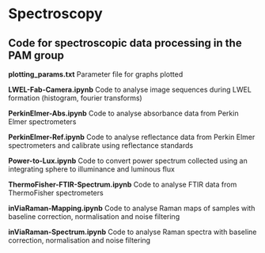 # Spectroscopy
## Code for spectroscopic data processing in the PAM group

**plotting_params.txt** Parameter file for graphs plotted

**LWEL-Fab-Camera.ipynb** Code to analyse image sequences during LWEL formation (histogram, fourier transforms)

**PerkinElmer-Abs.ipynb** Code to analyse absorbance data from Perkin Elmer spectrometers

**PerkinElmer-Ref.ipynb** Code to analyse reflectance data from Perkin Elmer spectrometers and calibrate using reflectance standards

**Power-to-Lux.ipynb** Code to convert power spectrum collected using an integrating sphere to illuminance and luminous flux

**ThermoFisher-FTIR-Spectrum.ipynb** Code to analyse FTIR data from ThermoFisher spectrometers

**inViaRaman-Mapping.ipynb** Code to analyse Raman maps of samples with baseline correction, normalisation and noise filtering

**inViaRaman-Spectrum.ipynb** Code to analyse Raman spectra with baseline correction, normalisation and noise filtering
